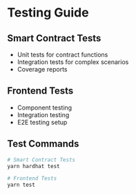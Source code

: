 # Testing Guide

## Smart Contract Tests
- Unit tests for contract functions
- Integration tests for complex scenarios
- Coverage reports

## Frontend Tests
- Component testing
- Integration testing
- E2E testing setup

## Test Commands
```bash
# Smart Contract Tests
yarn hardhat test

# Frontend Tests
yarn test
```